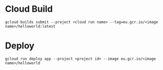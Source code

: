 # Cloud Build

`gcloud builds submit --project <cloud run name> --tag=eu.gcr.io/<image name>/helloworld:latest`

# Deploy

`gcloud run deploy app --project <project id> --image eu.gcr.io/<image name>/helloworld`

